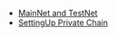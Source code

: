 
- [MainNet and TestNet](/en-us/Network/[English]-MainNet-and-TestNet.md)
- [SettingUp Private Chain](/en-us/Network/[English]-SettingUp-Private-Chain.md)

